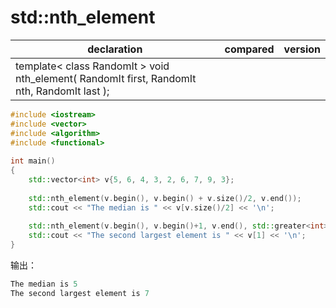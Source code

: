 # std::nth_element

| declaration | compared | version |
| ---- | ---- | ---- |
|template< class RandomIt > void nth_element( RandomIt first, RandomIt nth, RandomIt last );|||
 

```cpp
#include <iostream>
#include <vector>
#include <algorithm>
#include <functional>
 
int main()
{
    std::vector<int> v{5, 6, 4, 3, 2, 6, 7, 9, 3};
 
    std::nth_element(v.begin(), v.begin() + v.size()/2, v.end());
    std::cout << "The median is " << v[v.size()/2] << '\n';
 
    std::nth_element(v.begin(), v.begin()+1, v.end(), std::greater<int>());
    std::cout << "The second largest element is " << v[1] << '\n';
}
```
输出：
```cpp
The median is 5
The second largest element is 7
```